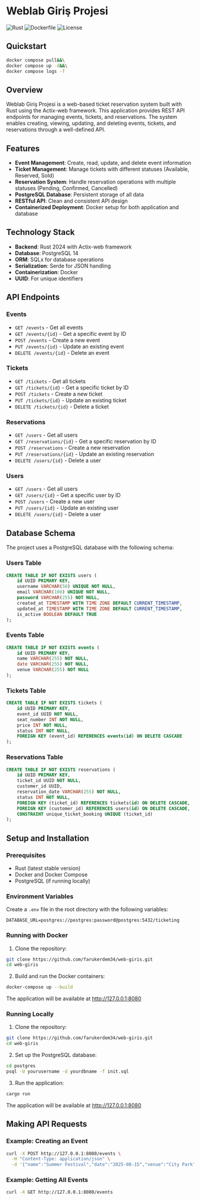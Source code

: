 # Weblab Giriş Projesi

![Rust](https://img.shields.io/badge/rust-99.4%25-orange)
![Dockerfile](https://img.shields.io/badge/dockerfile-0.6%25-blue)
![License](https://img.shields.io/badge/license-MIT-green)

## Quickstart

```bash
docker compose pull&&\
docker compose up -d&&\
docker compose logs -f
```

## Overview

Weblab Giriş Projesi is a web-based ticket reservation system built with Rust using the Actix-web framework. This application provides REST API endpoints for managing events, tickets, and reservations. The system enables creating, viewing, updating, and deleting events, tickets, and reservations through a well-defined API.

## Features

- **Event Management**: Create, read, update, and delete event information
- **Ticket Management**: Manage tickets with different statuses (Available, Reserved, Sold)
- **Reservation System**: Handle reservation operations with multiple statuses (Pending, Confirmed, Cancelled)
- **PostgreSQL Database**: Persistent storage of all data
- **RESTful API**: Clean and consistent API design
- **Containerized Deployment**: Docker setup for both application and database

## Technology Stack

- **Backend**: Rust 2024 with Actix-web framework
- **Database**: PostgreSQL 14
- **ORM**: SQLx for database operations
- **Serialization**: Serde for JSON handling
- **Containerization**: Docker
- **UUID**: For unique identifiers

## API Endpoints

### Events

- `GET /events` - Get all events
- `GET /events/{id}` - Get a specific event by ID
- `POST /events` - Create a new event
- `PUT /events/{id}` - Update an existing event
- `DELETE /events/{id}` - Delete an event

### Tickets

- `GET /tickets` - Get all tickets
- `GET /tickets/{id}` - Get a specific ticket by ID
- `POST /tickets` - Create a new ticket
- `PUT /tickets/{id}` - Update an existing ticket
- `DELETE /tickets/{id}` - Delete a ticket

### Reservations

- `GET /users` - Get all users
- `GET /reservations/{id}` - Get a specific reservation by ID
- `POST /reservations` - Create a new reservation
- `PUT /reservations/{id}` - Update an existing reservation
- `DELETE /users/{id}` - Delete a user

### Users

- `GET /users` - Get all users
- `GET /users/{id}` - Get a specific user by ID
- `POST /users` - Create a new user
- `PUT /users/{id}` - Update an existing user
- `DELETE /users/{id}` - Delete a user

## Database Schema

The project uses a PostgreSQL database with the following schema:

### Users Table

```sql
CREATE TABLE IF NOT EXISTS users (
    id UUID PRIMARY KEY,
    username VARCHAR(50) UNIQUE NOT NULL,
    email VARCHAR(100) UNIQUE NOT NULL,
    password VARCHAR(255) NOT NULL,
    created_at TIMESTAMP WITH TIME ZONE DEFAULT CURRENT_TIMESTAMP,
    updated_at TIMESTAMP WITH TIME ZONE DEFAULT CURRENT_TIMESTAMP,
    is_active BOOLEAN DEFAULT TRUE
);

```

### Events Table

```sql
CREATE TABLE IF NOT EXISTS events (
    id UUID PRIMARY KEY,
    name VARCHAR(255) NOT NULL,
    date VARCHAR(255) NOT NULL,
    venue VARCHAR(255) NOT NULL
);
```

### Tickets Table

```sql
CREATE TABLE IF NOT EXISTS tickets (
    id UUID PRIMARY KEY,
    event_id UUID NOT NULL,
    seat_number INT NOT NULL,
    price INT NOT NULL,
    status INT NOT NULL,
    FOREIGN KEY (event_id) REFERENCES events(id) ON DELETE CASCADE
);
```

### Reservations Table

```sql
CREATE TABLE IF NOT EXISTS reservations (
    id UUID PRIMARY KEY,
    ticket_id UUID NOT NULL,
    customer_id UUID,
    reservation_date VARCHAR(255) NOT NULL,
    status INT NOT NULL,
    FOREIGN KEY (ticket_id) REFERENCES tickets(id) ON DELETE CASCADE,
    FOREIGN KEY (customer_id) REFERENCES users(id) ON DELETE CASCADE,
    CONSTRAINT unique_ticket_booking UNIQUE (ticket_id)
);
```

## Setup and Installation

### Prerequisites

- Rust (latest stable version)
- Docker and Docker Compose
- PostgreSQL (if running locally)

### Environment Variables

Create a `.env` file in the root directory with the following variables:

```env
DATABASE_URL=postgres://postgres:password@postgres:5432/ticketing
```

### Running with Docker

1. Clone the repository:

```bash
git clone https://github.com/farukerdem34/web-giris.git
cd web-giris
```

2. Build and run the Docker containers:

```bash
docker-compose up --build
```

The application will be available at <http://127.0.0.1:8080>

### Running Locally

1. Clone the repository:

```bash
git clone https://github.com/farukerdem34/web-giris.git
cd web-giris
```

2. Set up the PostgreSQL database:

```bash
cd postgres
psql -U yourusername -d yourdbname -f init.sql
```

3. Run the application:

```bash
cargo run
```

The application will be available at <http://127.0.0.1:8080>

## Making API Requests

### Example: Creating an Event

```bash
curl -X POST http://127.0.0.1:8080/events \
  -H "Content-Type: application/json" \
  -d '{"name":"Summer Festival","date":"2025-08-15","venue":"City Park"}'
```

### Example: Getting All Events

```bash
curl -X GET http://127.0.0.1:8080/events
```
